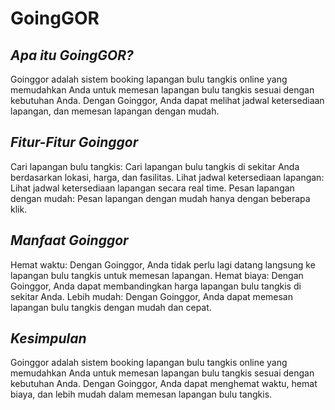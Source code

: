 # GoingGOR

## _Apa itu GoingGOR?_

Goinggor adalah sistem booking lapangan bulu tangkis online yang memudahkan Anda untuk memesan lapangan bulu tangkis sesuai dengan kebutuhan Anda. Dengan Goinggor, Anda dapat melihat jadwal ketersediaan lapangan, dan memesan lapangan dengan mudah.

## _Fitur-Fitur Goinggor_

Cari lapangan bulu tangkis: Cari lapangan bulu tangkis di sekitar Anda berdasarkan lokasi, harga, dan fasilitas.
Lihat jadwal ketersediaan lapangan: Lihat jadwal ketersediaan lapangan secara real time.
Pesan lapangan dengan mudah: Pesan lapangan dengan mudah hanya dengan beberapa klik.

## _Manfaat Goinggor_

Hemat waktu: Dengan Goinggor, Anda tidak perlu lagi datang langsung ke lapangan bulu tangkis untuk memesan lapangan.
Hemat biaya: Dengan Goinggor, Anda dapat membandingkan harga lapangan bulu tangkis di sekitar Anda.
Lebih mudah: Dengan Goinggor, Anda dapat memesan lapangan bulu tangkis dengan mudah dan cepat.

## _Kesimpulan_

Goinggor adalah sistem booking lapangan bulu tangkis online yang memudahkan Anda untuk memesan lapangan bulu tangkis sesuai dengan kebutuhan Anda. Dengan Goinggor, Anda dapat menghemat waktu, hemat biaya, dan lebih mudah dalam memesan lapangan bulu tangkis.
